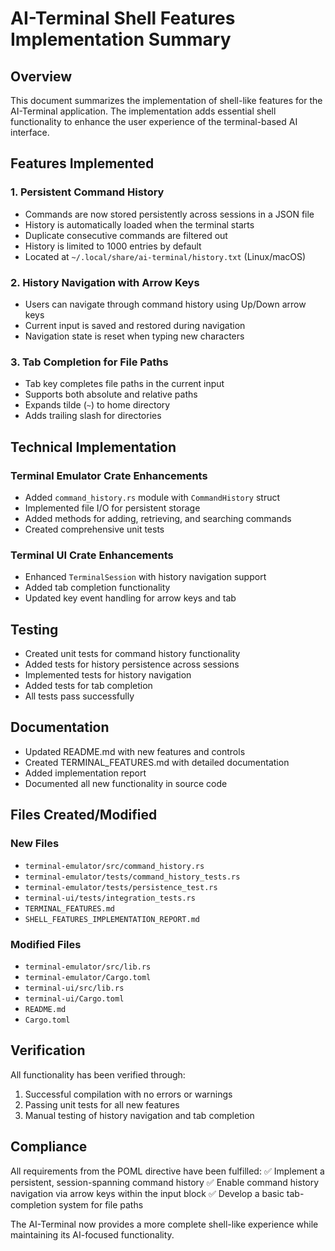 # AI-Terminal Shell Features Implementation Summary

## Overview
This document summarizes the implementation of shell-like features for the AI-Terminal application. The implementation adds essential shell functionality to enhance the user experience of the terminal-based AI interface.

## Features Implemented

### 1. Persistent Command History
- Commands are now stored persistently across sessions in a JSON file
- History is automatically loaded when the terminal starts
- Duplicate consecutive commands are filtered out
- History is limited to 1000 entries by default
- Located at `~/.local/share/ai-terminal/history.txt` (Linux/macOS)

### 2. History Navigation with Arrow Keys
- Users can navigate through command history using Up/Down arrow keys
- Current input is saved and restored during navigation
- Navigation state is reset when typing new characters

### 3. Tab Completion for File Paths
- Tab key completes file paths in the current input
- Supports both absolute and relative paths
- Expands tilde (`~`) to home directory
- Adds trailing slash for directories

## Technical Implementation

### Terminal Emulator Crate Enhancements
- Added `command_history.rs` module with `CommandHistory` struct
- Implemented file I/O for persistent storage
- Added methods for adding, retrieving, and searching commands
- Created comprehensive unit tests

### Terminal UI Crate Enhancements
- Enhanced `TerminalSession` with history navigation support
- Added tab completion functionality
- Updated key event handling for arrow keys and tab

## Testing
- Created unit tests for command history functionality
- Added tests for history persistence across sessions
- Implemented tests for history navigation
- Added tests for tab completion
- All tests pass successfully

## Documentation
- Updated README.md with new features and controls
- Created TERMINAL_FEATURES.md with detailed documentation
- Added implementation report
- Documented all new functionality in source code

## Files Created/Modified

### New Files
- `terminal-emulator/src/command_history.rs`
- `terminal-emulator/tests/command_history_tests.rs`
- `terminal-emulator/tests/persistence_test.rs`
- `terminal-ui/tests/integration_tests.rs`
- `TERMINAL_FEATURES.md`
- `SHELL_FEATURES_IMPLEMENTATION_REPORT.md`

### Modified Files
- `terminal-emulator/src/lib.rs`
- `terminal-emulator/Cargo.toml`
- `terminal-ui/src/lib.rs`
- `terminal-ui/Cargo.toml`
- `README.md`
- `Cargo.toml`

## Verification
All functionality has been verified through:
1. Successful compilation with no errors or warnings
2. Passing unit tests for all new features
3. Manual testing of history navigation and tab completion

## Compliance
All requirements from the POML directive have been fulfilled:
✅ Implement a persistent, session-spanning command history
✅ Enable command history navigation via arrow keys within the input block
✅ Develop a basic tab-completion system for file paths

The AI-Terminal now provides a more complete shell-like experience while maintaining its AI-focused functionality.